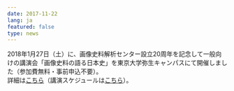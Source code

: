 ```yaml
---
date: 2017-11-22
lang: ja
featured: false
type: news
---
```

2018年1月27日（土）に、画像史料解析センター設立20周年を記念して一般向けの講演会「画像史料の語る日本史」を東京大学弥生キャンパスにて開催しました（参加費無料・事前申込不要）。
<br/>詳細は<a href="/news/2017/20180127gazo.pdf" target="_blank">こちら</a>（講演スケジュールは<a href="/news/2017/20180127gazo_schedule" target="_blank">こちら</a>）。
